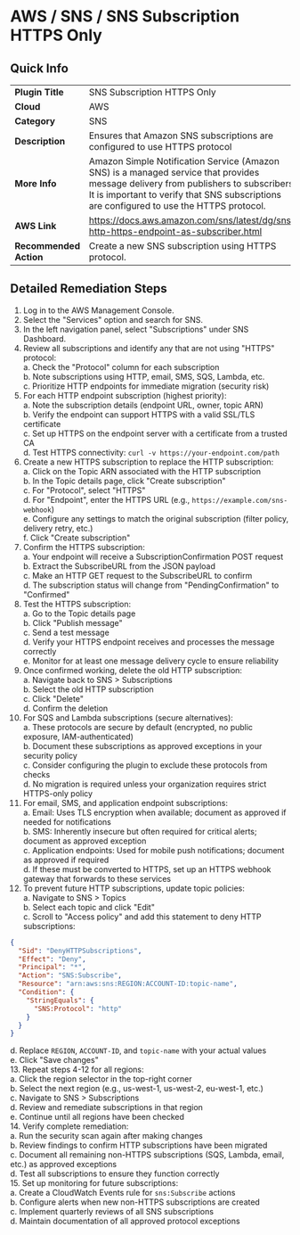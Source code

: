 # AWS / SNS / SNS Subscription HTTPS Only

## Quick Info

| | |
|-|-|
| **Plugin Title** | SNS Subscription HTTPS Only |
| **Cloud** | AWS |
| **Category** | SNS |
| **Description** | Ensures that Amazon SNS subscriptions are configured to use HTTPS protocol |
| **More Info** | Amazon Simple Notification Service (Amazon SNS) is a managed service that provides message delivery from publishers to subscribers. It is important to verify that SNS subscriptions are configured to use the HTTPS protocol. |
| **AWS Link** | https://docs.aws.amazon.com/sns/latest/dg/sns-http-https-endpoint-as-subscriber.html |
| **Recommended Action** | Create a new SNS subscription using HTTPS protocol. |

## Detailed Remediation Steps
1. Log in to the AWS Management Console.
2. Select the "Services" option and search for SNS. </br>
3. In the left navigation panel, select "Subscriptions" under SNS Dashboard. </br>
4. Review all subscriptions and identify any that are not using "HTTPS" protocol:</br>
   a. Check the "Protocol" column for each subscription</br>
   b. Note subscriptions using HTTP, email, SMS, SQS, Lambda, etc.</br>
   c. Prioritize HTTP endpoints for immediate migration (security risk)</br>
5. For each HTTP endpoint subscription (highest priority):</br>
   a. Note the subscription details (endpoint URL, owner, topic ARN)</br>
   b. Verify the endpoint can support HTTPS with a valid SSL/TLS certificate</br>
   c. Set up HTTPS on the endpoint server with a certificate from a trusted CA</br>
   d. Test HTTPS connectivity: `curl -v https://your-endpoint.com/path`</br>
6. Create a new HTTPS subscription to replace the HTTP subscription:</br>
   a. Click on the Topic ARN associated with the HTTP subscription</br>
   b. In the Topic details page, click "Create subscription"</br>
   c. For "Protocol", select "HTTPS"</br>
   d. For "Endpoint", enter the HTTPS URL (e.g., `https://example.com/sns-webhook`)</br>
   e. Configure any settings to match the original subscription (filter policy, delivery retry, etc.)</br>
   f. Click "Create subscription"</br>
7. Confirm the HTTPS subscription:</br>
   a. Your endpoint will receive a SubscriptionConfirmation POST request</br>
   b. Extract the SubscribeURL from the JSON payload</br>
   c. Make an HTTP GET request to the SubscribeURL to confirm</br>
   d. The subscription status will change from "PendingConfirmation" to "Confirmed"</br>
8. Test the HTTPS subscription:</br>
   a. Go to the Topic details page</br>
   b. Click "Publish message"</br>
   c. Send a test message</br>
   d. Verify your HTTPS endpoint receives and processes the message correctly</br>
   e. Monitor for at least one message delivery cycle to ensure reliability</br>
9. Once confirmed working, delete the old HTTP subscription:</br>
   a. Navigate back to SNS > Subscriptions</br>
   b. Select the old HTTP subscription</br>
   c. Click "Delete"</br>
   d. Confirm the deletion</br>
10. For SQS and Lambda subscriptions (secure alternatives):</br>
   a. These protocols are secure by default (encrypted, no public exposure, IAM-authenticated)</br>
   b. Document these subscriptions as approved exceptions in your security policy</br>
   c. Consider configuring the plugin to exclude these protocols from checks</br>
   d. No migration is required unless your organization requires strict HTTPS-only policy</br>
11. For email, SMS, and application endpoint subscriptions:</br>
   a. Email: Uses TLS encryption when available; document as approved if needed for notifications</br>
   b. SMS: Inherently insecure but often required for critical alerts; document as approved exception</br>
   c. Application endpoints: Used for mobile push notifications; document as approved if required</br>
   d. If these must be converted to HTTPS, set up an HTTPS webhook gateway that forwards to these services</br>
12. To prevent future HTTP subscriptions, update topic policies:</br>
   a. Navigate to SNS > Topics</br>
   b. Select each topic and click "Edit"</br>
   c. Scroll to "Access policy" and add this statement to deny HTTP subscriptions:</br>
```json
{
  "Sid": "DenyHTTPSubscriptions",
  "Effect": "Deny",
  "Principal": "*",
  "Action": "SNS:Subscribe",
  "Resource": "arn:aws:sns:REGION:ACCOUNT-ID:topic-name",
  "Condition": {
    "StringEquals": {
      "SNS:Protocol": "http"
    }
  }
}
```
   d. Replace `REGION`, `ACCOUNT-ID`, and `topic-name` with your actual values</br>
   e. Click "Save changes"</br>
13. Repeat steps 4-12 for all regions:</br>
   a. Click the region selector in the top-right corner</br>
   b. Select the next region (e.g., us-west-1, us-west-2, eu-west-1, etc.)</br>
   c. Navigate to SNS > Subscriptions</br>
   d. Review and remediate subscriptions in that region</br>
   e. Continue until all regions have been checked</br>
14. Verify complete remediation:</br>
   a. Run the security scan again after making changes</br>
   b. Review findings to confirm HTTP subscriptions have been migrated</br>
   c. Document all remaining non-HTTPS subscriptions (SQS, Lambda, email, etc.) as approved exceptions</br>
   d. Test all subscriptions to ensure they function correctly</br>
15. Set up monitoring for future subscriptions:</br>
   a. Create a CloudWatch Events rule for `sns:Subscribe` actions</br>
   b. Configure alerts when new non-HTTPS subscriptions are created</br>
   c. Implement quarterly reviews of all SNS subscriptions</br>
   d. Maintain documentation of all approved protocol exceptions</br>